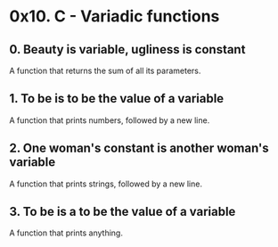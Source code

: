 # 0x10. C - Variadic functions

## 0. Beauty is variable, ugliness is constant
A function that returns the sum of all its parameters.

## 1. To be is to be the value of a variable
A function that prints numbers, followed by a new line.

## 2. One woman's constant is another woman's variable
A function that prints strings, followed by a new line.

## 3. To be is a to be the value of a variable
A function that prints anything.
